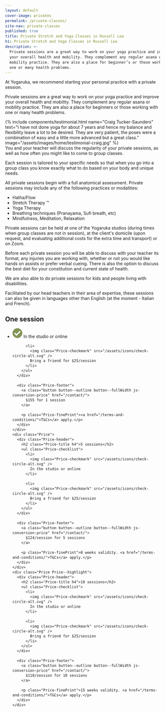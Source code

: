 ```yaml
---
layout: default
cover-image: privates
permalink: /private-classes/
site-nav: private-classes
published: true
title: Private Stretch and Yoga Classes in Russell Lea
h1: Private Stretch and Yoga Classes in Russell Lea
description: >-
  Private sessions are a great way to work on your yoga practice and improve
  your overall health and mobility. They complement any regular asana or
  mobility practice. They are also a place for beginner’s or those working with
  one or many health problems.
---
```


<section markdown="1" class="Longform Longform--blogpost">
At Yogaruka, we recommend starting your personal practice with a private session.

Private sessions are a great way to work on your yoga practice and improve your overall health and mobility. They complement any regular asana or mobility practice. They are also a place for beginners or those working with one or many health problems.
</section>

<section class="container container--sm">
{% include components/testimonial.html name="Craig Tucker-Saunders" text="I have not done yoga for about 7 years and hence my balance and flexibility leave a lot to be desired. They are very patient, the poses were a combination of easy and a little more advanced but a great class." image="/assets/images/home/testimonial-craig.jpg" %}
</section>

<section markdown="1" class="Longform Longform--blogpost">
You and your teacher will discuss the regularity of your private sessions, as well as how often you might like to come to group classes.

Each session is tailored to your specific needs so that when you go into a group class you know exactly what to do based on your body and unique needs.

All private sessions begin with a full anatomical assessment. Private sessions may include any of the following practices or modalities:

- Hatha/Flow
- Stretch Therapy ™ 
- Yoga Therapy
- Breathing techniques (Pranayama, Sufi breath, etc)
- Mindfulness, Meditation, Relaxation

Private sessions can be held at one of the Yogaruka studios (during times when group classes are not in session), at the client's domicile (upon request, and evaluating additional costs for the extra time and transport) or on Zoom.

Before each private session you will be able to discuss with your teacher its format, any injuries you are working with, whether or not you would like hands on assists or prefer verbal cueing. There is also the option to discuss the best diet for your constitution and current state of health.

We are also able to do private sessions for kids and people living with disabilities.

Facilitated by our head teachers in their area of expertise, these sessions can also be given in languages other than English (at the moment - Italian and French).
</section>

<div class="container container--lg">
  <div class="Prices">
    <div class="Price">
      <div class="Price-header">
        <h2 class="Price-title h4">One session</h2>
        <ul class="Price-checklist">
          <li>
            <img class="Price-checkmark" src="/assets/icons/check-circle-alt.svg" />
            In the studio or online
          </li>

          <li>
            <img class="Price-checkmark" src="/assets/icons/check-circle-alt.svg" />
            Bring a friend for $25/session
          </li>
        </ul>
      </div>

      <div class="Price-footer">
        <a class="button button--outline button--fullWidth js-conversion-price" href="/contact/">
          $155 for 1 session
        </a>

        <p class="Price-finePrint"><a href="/terms-and-conditions/">T&Cs</a> apply.</p>
      </div>
    </div>
    <div class="Price">
      <div class="Price-header">
        <h2 class="Price-title h4">5 sessions</h2>
        <ul class="Price-checklist">
          <li>
            <img class="Price-checkmark" src="/assets/icons/check-circle-alt.svg" />
            In the studio or online
          </li>

          <li>
            <img class="Price-checkmark" src="/assets/icons/check-circle-alt.svg" />
            Bring a friend for $25/session
          </li>
        </ul>
      </div>

      <div class="Price-footer">
        <a class="button button--outline button--fullWidth js-conversion-price" href="/contact/">
          $124/session for 5 sessions
        </a>

        <p class="Price-finePrint">8 weeks validity. <a href="/terms-and-conditions/">T&Cs</a> apply.</p>
      </div>
    </div>
    <div class="Price Price--highlight">
      <div class="Price-header">
        <h2 class="Price-title h4">10 sessions</h2>
        <ul class="Price-checklist">
          <li>
            <img class="Price-checkmark" src="/assets/icons/check-circle-alt.svg" />
            In the studio or online
          </li>

          <li>
            <img class="Price-checkmark" src="/assets/icons/check-circle-alt.svg" />
            Bring a friend for $25/session
          </li>
        </ul>
      </div>

      <div class="Price-footer">
        <a class="button button--outline button--fullWidth js-conversion-price" href="/contact/">
          $110/session for 10 sessions
        </a>

        <p class="Price-finePrint">15 weeks validity. <a href="/terms-and-conditions/">T&Cs</a> apply.</p>
      </div>
    </div>
  </div>
</div>
